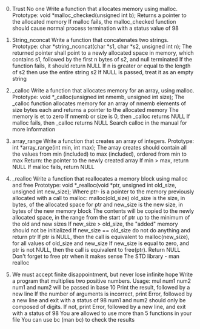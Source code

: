 0. Trust No one
	Write a function that allocates memory using malloc.
	Prototype: void *malloc_checked(unsigned int b);
	Returns a pointer to the allocated memory
	If malloc fails, the malloc_checked function should cause normal process termination with a status value of 98

1. String_nconcat
	Write a function that concatenates two strings.
	Prototype: char *string_nconcat(char *s1, char *s2, unsigned int n);
	The returned pointer shall point to a newly allocated space in memory, which contains s1, followed by the first n bytes of s2, and null terminated
	If the function fails, it should return NULL
	If n is greater or equal to the length of s2 then use the entire string s2
	If NULL is passed, treat it as an empty string

2. _calloc
	Write a function that allocates memory for an array, using malloc.
	Prototype: void *_calloc(unsigned int nmemb, unsigned int size);
	The _calloc function allocates memory for an array of nmemb elements of size bytes each and returns a pointer to the allocated memory
	The memory is et to zero
	If nmemb or size is 0, then _calloc returns NULL
	If malloc fails, then _calloc returns NULL
	Search calloc in the manual for more information

3. array_range
	Write a function that creates an array of integers.
	Prototype: int *array_range(int min, int max);
	The array creates should contain all the values from min (included) to max (included), ordered from min to max
	Return: the pointer to the newly created array
	If min > max, return NULL
	If malloc fails, return NULL

4. _realloc
	Write a function that reallocates a memory block using malloc and free
	Prototype: void *_realloc(void *ptr, unsigned int old_size, unsigned int new_size);
	Where ptr- is a pointer to the memory previously allocated with a call to malloc: malloc(old_size)
	old_size is the size, in bytes, of the allocated space for ptr
	and new_size is the new size, in bytes of the new memory block
	The contents will be copied to the newly allocated space, in the range from the start of ptr up to the minimum of the old and new sizes
	If new_size > old_size, the "added" memory should not be initialized
	If new_size == old_size do not do anything and return ptr
	If ptr is NULL, then the call is equivalent to malloc(new_size), for all values of old_size and new_size
	If new_size is equal to zero, and ptr is not NULL, then the call is equivalent to free(ptr). Return NULL
	Don't forget to free ptr when it makes sense
	The STD library - man realloc

5. We must accept finite disappointment, but never lose infinite hope
	Write a program that multiplies two positive numbers.
	Usage: mul num1 num2
	num1 and num2 will be passed in base 10
	Print the result, followed by a new line
	If the number of arguments is incorrect, print Error, followed by a new line and exit with a status of 98
	num1 and num2 should only be composed of digits. If not, print Error, followed by a new line, and exit with a status of 98
	You are allowed to use more than 5 functions in your file
	You can use bc (man bc) to check the results
